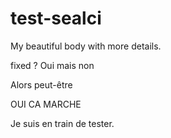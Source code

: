 # test-sealci
My beautiful body with more details.

fixed ? Oui mais non

Alors peut-être

OUI CA MARCHE

Je suis en train de tester.
